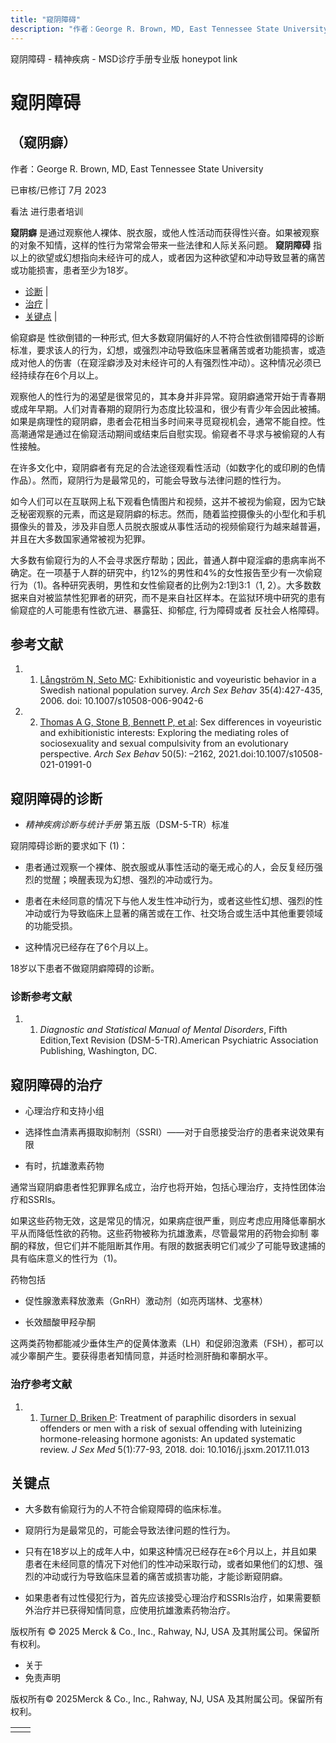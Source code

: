 ```yaml
---
title: "窥阴障碍"
description: "作者：George R. Brown, MD, East Tennessee State University"
---
```


﻿窥阴障碍 \- 精神疾病 \- MSD诊疗手册专业版 honeypot link

# 窥阴障碍

## （窥阴癖）

作者：George R. Brown, MD, East Tennessee State University

已审核/已修订 7月 2023

看法 进行患者培训

**窥阴癖** 是通过观察他人裸体、脱衣服，或他人性活动而获得性兴奋。如果被观察的对象不知情，这样的性行为常常会带来一些法律和人际关系问题。 **窥阴障碍** 指以上的欲望或幻想指向未经许可的成人，或者因为这种欲望和冲动导致显著的痛苦或功能损害，患者至少为18岁。

- [诊断](#诊断_v53070855_zh) \|
- [治疗](#治疗_v53070870_zh) \|
- [关键点](#关键点_v53070886_zh) \|

偷窥癖是 性欲倒错的一种形式, 但大多数窥阴偏好的人不符合性欲倒错障碍的诊断标准，要求该人的行为，幻想，或强烈冲动导致临床显著痛苦或者功能损害，或造成对他人的伤害（在窥淫癖涉及对未经许可的人有强烈性冲动）。这种情况必须已经持续存在6个月以上。

观察他人的性行为的渴望是很常见的，其本身并非异常。窥阴癖通常开始于青春期或成年早期。人们对青春期的窥阴行为态度比较温和，很少有青少年会因此被捕。如果是病理性的窥阴癖，患者会花相当多时间来寻觅窥视机会，通常不能自控。性高潮通常是通过在偷窥活动期间或结束后自慰实现。偷窥者不寻求与被偷窥的人有性接触。

在许多文化中，窥阴癖者有充足的合法途径观看性活动（如数字化的或印刷的色情作品）。然而，窥阴行为是最常见的，可能会导致与法律问题的性行为。

如今人们可以在互联网上私下观看色情图片和视频，这并不被视为偷窥，因为它缺乏秘密观察的元素，而这是窥阴癖的标志。然而，随着监控摄像头的小型化和手机摄像头的普及，涉及非自愿人员脱衣服或从事性活动的视频偷窥行为越来越普遍，并且在大多数国家通常被视为犯罪。

大多数有偷窥行为的人不会寻求医疗帮助；因此，普通人群中窥淫癖的患病率尚不确定。在一项基于人群的研究中，约12%的男性和4%的女性报告至少有一次偷窥行为（1)。各种研究表明，男性和女性偷窥者的比例为2:1到3:1（1, 2）。大多数数据来自对被监禁性犯罪者的研究，而不是来自社区样本。在监狱环境中研究的患有偷窥症的人可能患有性欲亢进、暴露狂、抑郁症, 行为障碍或者 反社会人格障碍。

## 参考文献

1. 1. [Långström N, Seto MC](https://pubmed.ncbi.nlm.nih.gov/16900414/): Exhibitionistic and voyeuristic behavior in a Swedish national population survey. _Arch Sex Behav_ 35(4):427-435, 2006. doi: 10.1007/s10508-006-9042-6

2. 2. [Thomas A G, Stone B, Bennett P, et al](https://www.ncbi.nlm.nih.gov/pmc/articles/PMC8275528/): Sex differences in voyeuristic and exhibitionistic interests: Exploring the mediating roles of sociosexuality and sexual compulsivity from an evolutionary perspective. _Arch Sex Behav_ 50(5): –2162, 2021.doi:10.1007/s10508-021-01991-0


## 窥阴障碍的诊断

- _精神疾病诊断与统计手册_ 第五版（DSM-5-TR）标准


窥阴障碍诊断的要求如下 (1)：

- 患者通过观察一个裸体、脱衣服或从事性活动的毫无戒心的人，会反复经历强烈的觉醒；唤醒表现为幻想、强烈的冲动或行为。

- 患者在未经同意的情况下与他人发生性冲动行为，或者这些性幻想、强烈的性冲动或行为导致临床上显著的痛苦或在工作、社交场合或生活中其他重要领域的功能受损。

- 这种情况已经存在了6个月以上。


18岁以下患者不做窥阴癖障碍的诊断。

### 诊断参考文献

1. 1. _Diagnostic and Statistical Manual of Mental Disorders_, Fifth Edition,Text Revision (DSM-5-TR).American Psychiatric Association Publishing, Washington, DC.


## 窥阴障碍的治疗

- 心理治疗和支持小组

- 选择性血清素再摄取抑制剂（SSRI）——对于自愿接受治疗的患者来说效果有限

- 有时，抗雄激素药物


通常当窥阴癖患者性犯罪罪名成立，治疗也将开始，包括心理治疗，支持性团体治疗和SSRIs。

如果这些药物无效，这是常见的情况，如果病症很严重，则应考虑应用降低睾酮水平从而降低性欲的药物。这些药物被称为抗雄激素，尽管最常用的药物会抑制 睾酮的释放，但它们并不能阻断其作用。有限的数据表明它们减少了可能导致逮捕的具有临床意义的性行为（1)。

药物包括

- 促性腺激素释放激素（GnRH）激动剂（如亮丙瑞林、戈塞林）

- 长效醋酸甲羟孕酮


这两类药物都能减少垂体生产的促黄体激素（LH）和促卵泡激素（FSH），都可以减少睾酮产生。要获得患者知情同意，并适时检测肝酶和睾酮水平。

### 治疗参考文献

1. 1. [Turner D, Briken P](https://pubmed.ncbi.nlm.nih.gov/29289377/): Treatment of paraphilic disorders in sexual offenders or men with a risk of sexual offending with luteinizing hormone-releasing hormone agonists: An updated systematic review. _J Sex Med_ 5(1):77-93, 2018. doi: 10.1016/j.jsxm.2017.11.013


## 关键点

- 大多数有偷窥行为的人不符合偷窥障碍的临床标准。

- 窥阴行为是最常见的，可能会导致法律问题的性行为。

- 只有在18岁以上的成年人中，如果这种情况已经存在≥6个月以上，并且如果患者在未经同意的情况下对他们的性冲动采取行动，或者如果他们的幻想、强烈的冲动或行为导致临床显着的痛苦或损害功能，才能诊断窥阴癖。

- 如果患者有过性侵犯行为，首先应该接受心理治疗和SSRIs治疗，如果需要额外治疗并已获得知情同意，应使用抗雄激素药物治疗。




版权所有 © 2025
Merck & Co., Inc., Rahway, NJ, USA 及其附属公司。保留所有权利。

- 关于
- 免责声明

版权所有© 2025Merck & Co., Inc., Rahway, NJ, USA 及其附属公司。保留所有权利。

|     |     |
| --- | --- |
|  |  |